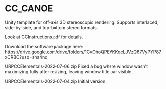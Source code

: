 # CC_CANOE
Unity template for off-axis 3D stereoscopic rendering.
Supports interlaced, side-by-side, and top-bottom stereo formats.

Look at CCInstructions.pdf for details.

Download the software package here:
https://drive.google.com/drive/folders/1CvOhoQPEVKKqcLJVzQ67VyPYP87xCRBC?usp=sharing

URPCCElementals-2022-07-06.zip
  Fixed a bug where window wasn't maximizing fully after resizing, leaving window title bar visible.
  
URPCCElementals-2022-07-04.zip
  Initial version.
